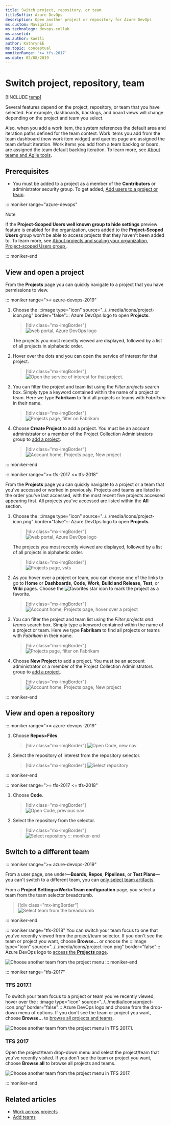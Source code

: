 ```yaml
---
title: Switch project, repository, or team
titleSuffix: Azure DevOps
description: Open another project or repository for Azure DevOps
ms.custom: Navigation
ms.technology: devops-collab
ms.assetid: 
ms.author: kaelli
author: KathrynEE
ms.topic: conceptual
monikerRange: '>= tfs-2017'
ms.date: 02/08/2019
---
```


# Switch project, repository, team 

[!INCLUDE [temp](../../includes/version-tfs-2017-through-vsts.md)] 


Several features depend on the project, repository, or team that you have selected. For example, dashboards, backlogs, and board views will change depending on the project and team you select.

Also, when you add a work item, the system references the default area and iteration paths defined for the team context. Work items you add from the team dashboard (new work item widget) and queries page are assigned the team default iteration. Work items you add from a team backlog or board, are assigned the team default backlog iteration. To learn more, see [About teams and Agile tools](../../organizations/settings/about-teams-and-settings.md).  

## Prerequisites 
 
* You must be added to a project as a member of the **Contributors** or administrator security group. To get added, [Add users to a project or team](../../organizations/security/add-users-team-project.md). 
 
::: moniker range="azure-devops"  

> [!NOTE]  
> If the **Project-Scoped Users well known group to hide settings** preview feature is enabled for the organization, users added to the **Project-Scoped Users** group won't be able to access projects that they haven't been added to. To learn more, see [About projects and scaling your organization, Project-scoped Users group ](../../organizations/projects/about-projects.md#project-scoped-user-group). 

::: moniker-end  



<a id="projects">  </a>

## View and open a project 

From the **Projects** page you can quickly navigate to a project that you have permissions to view. 

::: moniker range=">= azure-devops-2019"

1. Choose the :::image type="icon" source="../../media/icons/project-icon.png" border="false"::: Azure DevOps logo to open **Projects**.  

	> [!div class="mx-imgBorder"]  
	> ![web portal, Azure DevOps logo](../../media/settings/open-projects-page-vert-brn.png)

	The projects you most recently viewed are displayed, followed by a list of all projects in alphabetic order. 

1. Hover over the dots and you can open the service of interest for that project. 

	> [!div class="mx-imgBorder"]  
	> ![Open the service of interest for that project.](media/projects-page/projects-page-vert.png)

1. You can filter the project and team list using the *Filter projects* search box. Simply type a keyword contained within the name of a project or team. Here we type **Fabrikam** to find all projects or teams with *Fabrikam* in their name. 

	> [!div class="mx-imgBorder"]  
	> ![Projects page, filter on Fabrikam](media/projects-page/filter-projects-vert.png) 

1. Choose **Create Project** to add a project. You must be an account administrator or a member of the Project Collection Administrators group to [add a project](../../organizations/projects/create-project.md).

	> [!div class="mx-imgBorder"]  
	> ![Account home, Projects page, New project](../../organizations/projects/media/create-project/projects-hub-vert-create-project.png) 

::: moniker-end

::: moniker range=">= tfs-2017 <= tfs-2018"

From the **Projects** page you can quickly navigate to a project or a team that you've accessed or worked in previously. Projects and teams are listed in the order you've last accessed, with the most recent five projects accessed appearing first. All projects you've accessed are listed within the **All** section. 

1. Choose the :::image type="icon" source="../../media/icons/project-icon.png" border="false"::: Azure DevOps logo to open **Projects**.  

	> [!div class="mx-imgBorder"]  
	> ![web portal, Azure DevOps logo](../../media/settings/open-project-hub-horz.png)

	The projects you most recently viewed are displayed, followed by a list of all projects in alphabetic order. 

	> [!div class="mx-imgBorder"]  
	> ![Projects page, vsts](media/projects-page/account-home-projects.png)

1. As you hover over a project or team, you can choose one of the links to go to **Home** or **Dashboards**, **Code**, **Work**, **Build and Release**, **Test**, or **Wiki** pages. Choose the ![favorites](../../media/icons/icon-favorite-star.png) star icon to mark the project as a favorite. 

	> [!div class="mx-imgBorder"]  
	> ![Account home, Projects page, hover over a project](media/projects-page/account-home-projects-hover-links.png) 

2. You can filter the project and team list using the *Filter projects and teams* search box. Simply type a keyword contained within the name of a project or team. Here we type **Fabrikam** to find all projects or teams with *Fabrikam* in their name. 

	> [!div class="mx-imgBorder"]  
	> ![Projects page, filter on Fabrikam](media/projects-page/account-home-search-projects-fabrikam.png) 

3. Choose **New Project** to add a project. You must be an account administrator or a member of the Project Collection Administrators group to [add a project](../../organizations/projects/create-project.md).

	> [!div class="mx-imgBorder"]  
	> ![Account home, Projects page, New project](media/projects-page/account-home-projects-new-project.png) 

::: moniker-end


## View and open a repository 

::: moniker range=">= azure-devops-2019"

1. Choose **Repos>Files**.

	> [!div class="mx-imgBorder"]
	> ![Open Code, new nav](../../organizations/public/media/browse-code/open-code-vert-brn.png) 

1. Select the repository of interest from the repository selector.  
	> [!div class="mx-imgBorder"]
	> ![Select repository](../../organizations/public/media/browse-code/select-repository-vert.png) 

::: moniker-end


::: moniker range=">= tfs-2017 <= tfs-2018"

1. Choose **Code**.  
 
	> [!div class="mx-imgBorder"]  
	> ![Open Code, previous nav](../../organizations/public/media/browse-code/select-code-hub.png)  

1. Select the repository from the selector.  

	> [!div class="mx-imgBorder"]  
	> ![Select repository](../../organizations/public/media/browse-code/select-repository.png)
   ::: moniker-end  


<a id="switch-to-a-different-team">  </a>
<a id="switch-team-context">  </a>
## Switch to a different team 

::: moniker range=">= azure-devops-2019"

From a user page, one under&mdash;**Boards**, **Repos**, **Pipelines**, or **Test Plans**&mdash;you can't switch to a different team, you can [only select team artifacts](use-breadcrumbs-selectors.md). 

From a **Project Settings>Work>Team configuration** page, you select a team from the team selector breadcrumb. 

> [!div class="mx-imgBorder"]  
> ![Select team from the breadcrumb](media/breadcrumbs/choose-team-selector.png)

::: moniker-end


::: moniker range="tfs-2018"
You can switch your team focus to one that you've recently viewed from the project/team selector. If you don't see the team or project you want, choose **Browse&hellip;** or choose the :::image type="icon" source="../../media/icons/project-icon.png" border="false"::: Azure DevOps logo to [access the **Projects** page](work-across-projects.md).  

![Choose another team from the project menu](../../media/work-web-portal-ts-switch-team-focus.png)
::: moniker-end

::: moniker range="tfs-2017" 
<a id="switch-context-tfs-2017-1" /> 
### TFS 2017.1 
To switch your team focus to a project or team you've recently viewed, hover over the :::image type="icon" source="../../media/icons/project-icon.png" border="false"::: Azure DevOps logo and choose from the drop-down menu of options. If you don't see the team or project you want, choose **Browse&hellip;** to [browse all projects and teams](work-across-projects.md). 

![Choose another team from the project menu in TFS 2017.1.](../../media/work-web-portal-tfs-2017-1-switch-team-focus.png) 


### TFS 2017
<a id="tfs-2017-switch-context" /> 

Open the project/team drop-down menu and select the project/team that you've recently visited. If you don't see the team or project you want, choose **Browse all** to browse all projects and teams. 

![Choose another team from the project menu in TFS 2017.](../../media/switch-context-tfs-2017.png)   

::: moniker-end


## Related articles
- [Work across projects](work-across-projects.md)
- [Add teams](../../organizations/settings/add-teams.md?toc=/azure/devops/project/navigation/toc.json&bc=/azure/devops/project/navigation/breadcrumb/toc.json)
